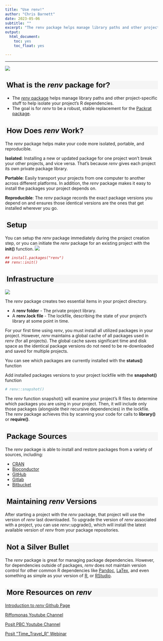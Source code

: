 ```yaml
---
title: "Use renv!"
author: "Chris Barnett"
date: 2023-05-06
subtitle: ""
excerpt: "The renv package helps manage library paths and other project-specific stuff to help isolate your project’s R dependencies. The goal is for renv to be a robust, stable replacement for the Packrat package."
output:
  html_document:
    toc: yes
    toc_float: yes

---
```


<style type="text/css">
h1.title { /* Header 4 - and the author and date headers use this too  */
  font-size: 40px;
  font-style: normal;
  font-weight: bold;
  font-family: Tahoma, Verdana, sans-serif;
  color: Black;
}

h4.author { /* Header 4 - and the author and date headers use this too  */
  font-size: 20px;
  font-style: normal;
  font-family: Tahoma, Verdana, sans-serif;
  color: Black;

}
h4.date { /* Header 4 - and the author and date headers use this too  */
  font-size: 20px;
  font-family: Tahoma, Verdana, sans-serif;
  color: Black;
}

h2 {/* Header 2 */
  font-size: 24px;
  font-family: Tahoma, Verdana, sans-serif;
  color: Black;
  background-color: WhiteSmoke;
  text-indent: 5px;
}
</style>

---

![](https://rstudio.github.io/renv/logo.svg)



## What is the *renv* package for?

- The [*renv* package](https://cran.r-project.org/web/packages/*renv*/index.html) helps manage library paths and other project-specific stuff to help isolate your project’s R dependencies.
- The goal is for *renv* to be a robust, stable replacement for the [Packrat package](https://rstudio.github.io/packrat/).

## How Does *renv* Work?

The *renv* package helps make your code more isolated, portable, and reproducible.

**Isolated**: Installing a new or updated package for one project won’t break your other projects, and vice versa. That’s because *renv* gives each project its own private package library.

**Portable**: Easily transport your projects from one computer to another across different platforms. In addition, the *renv* package makes it easy to install the packages your project depends on.

**Reproducible**: The *renv* package records the exact package versions you depend on and ensures those identical versions are the ones that get installed wherever you go.

## Setup
You can setup the *renv* package immediately during the project creation step, or you can initiate the *renv* package for an existing project with the **init()** function.
![](https://docs.posit.co/ide/user/ide/guide/environments/r/images/use-renv-with-project.png)



```r
## install.packages("renv")
## renv::init()
```

## Infrastructure
![](https://docs.posit.co/ide/user/ide/guide/environments/r/images/new-renv-project.png)

The *renv* package creates two essential items in your project directory.
  
  - A **renv folder** - The private project library.
  - A **renv.lock file** - The lockfile, describing the state of your project’s library at some point in time.
  
For your first time using *renv*, you must install all utilized packages in your project. However, *renv* maintains a global cache of all packages used in *renv* (for all projects). The global cache saves significant time and disk space as the identical package versions do not need to be re-downloaded and saved for multiple projects.

You can see which packages are currently installed with the **status()** function


Add installed packages versions to your project lockfile with the **snapshot()** function

```r
# renv::snapshot()
```

The *renv* function snapshot() will examine your project’s R files to determine which packages you are using in your project. Then, it will include only those packages (alongside their recursive dependencies) in the lockfile. The *renv* package achieves this by scanning your code for calls to **library()** or **require()**.

## Package Sources
The *renv* package is able to install and restore packages from a variety of sources, including:

- [CRAN](https://cran.r-project.org/)
- [Bioconductor](https://www.bioconductor.org/)
- [GitHub](https://github.com/)
- [Gitlab](https://about.gitlab.com/)
- [Bitbucket](https://bitbucket.org/product)

## Maintaining *renv* Versions
After starting a project with the *renv* package, that project will use the version of *renv* last downloaded. To upgrade the version of *renv* associated with a project, you can use *renv*::upgrade(), which will install the latest available version of *renv* from your package repositories.

## Not a Silver Bullet
The *renv* package is great for managing package dependencies. However, for dependencies outside of packages, *renv* does not maintain version control for other common R dependencies like [Pandoc](https://pandoc.org/), [LaTex](https://www.latex-project.org/), and even something as simple as your version of [R](https://www.r-project.org/about.html), or [RStudio](https://posit.co/products/open-source/rstudio/).

## More Resources on *renv*

[Introduction to *renv* Github Page](https://rstudio.github.io/*renv*/articles/*renv*.html)

[Riffomonas Youtube Channel](https://www.youtube.com/watch?v=yc7ZB4F_dc0)

[Posit PBC Youtube Channel](https://www.youtube.com/watch?v=GwVx_pf2uz4)

[Posit "Time_Travel_R" Webinar](https://posit.co/resources/videos/time-travel-r/)
